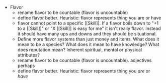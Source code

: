 - Flavor
	- rename flavor to be countable (flavor is uncountable)
	- define flavor better. Heuristic: flavor represents thing you are or have
	- flavor cannot point to a specific [[Skill]]. If a flavor boils down to "+1 to a [[Skill]]" or "X [[Skill]] is easy for me" it isn't really flavor. Instead it should have many ups and downs and they should be situational.
	- Define more flavor systems than just money and items. What does it mean to be a species? What does it mean to have knowledge? What does reputation mean? Inherent spiritual, mental or physical attributes?
	- rename flavor to be countable (flavor is uncountable). adjectives perhaps
	- define flavor better. Heuristic: flavor represents thing you *are* or *have*